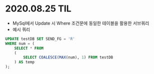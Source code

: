 # 2020.08.25 TIL

 - MySql에서 Update 시 Where 조건문에 동일한 테이블을 활용한 서브쿼리
 - 예시 쿼리

```sql
UPDATE testDB SET SEND_FG = 'R' 
WHERE num = (
    SELECT * FROM
    (
        SELECT COALESCE(MAX(num), 1) FROM testDB
    ) AS temp
);

```
